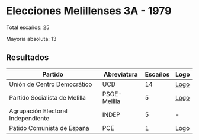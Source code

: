 # Elecciones Melillenses 3A - 1979

Total escaños: 25

Mayoría absoluta: 13

## Resultados

| Partido | Abreviatura | Escaños | Logo |
| - | - | - | - |
| Unión de Centro Democrático | UCD | 14 | [Logo](https://github.com/playzzz/Pactos/blob/master/Logos/UCD.jpg?raw=true)
| Partido Socialista de Melilla | PSOE-Melilla | 5 | [Logo](https://github.com/playzzz/Pactos/blob/master/Logos/PSOE.jpg?raw=true)
| Agrupación Electoral Independiente | INDEP | 5 | -
| Patido Comunista de España | PCE | 1 | [Logo](https://github.com/playzzz/Pactos/blob/master/Logos/PCE.jpg?raw=true)
